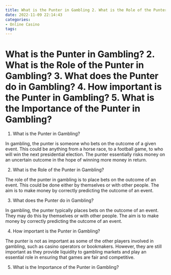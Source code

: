 ```yaml
---
title: What is the Punter in Gambling 2. What is the Role of the Punter in Gambling 3. What does the Punter do in Gambling 4. How important is the Punter in Gambling 5. What is the Importance of the Punter in Gambling
date: 2022-11-09 22:14:43
categories:
- Online Casino
tags:
---
```



#  What is the Punter in Gambling? 2. What is the Role of the Punter in Gambling? 3. What does the Punter do in Gambling? 4. How important is the Punter in Gambling? 5. What is the Importance of the Punter in Gambling?

1. What is the Punter in Gambling?

In gambling, the punter is someone who bets on the outcome of a given event. This could be anything from a horse race, to a football game, to who will win the next presidential election. The punter essentially risks money on an uncertain outcome in the hope of winning more money in return.

2. What is the Role of the Punter in Gambling?

The role of the punter in gambling is to place bets on the outcome of an event. This could be done either by themselves or with other people. The aim is to make money by correctly predicting the outcome of an event.

3. What does the Punter do in Gambling?

In gambling, the punter typically places bets on the outcome of an event. They may do this by themselves or with other people. The aim is to make money by correctly predicting the outcome of an event.

4. How important is the Punter in Gambling?

The punter is not as important as some of the other players involved in gambling, such as casino operators or bookmakers. However, they are still important as they provide liquidity to gambling markets and play an essential role in ensuring that games are fair and competitive.

5. What is the Importance of the Punter in Gambling?